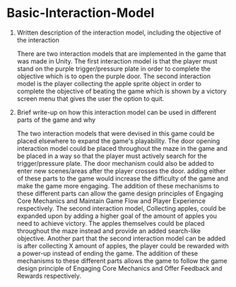 # Basic-Interaction-Model

1. Written description of the interaction model, including the objective of the interaction

    There are two interaction models that are implemented in the game that was made in Unity. The first interaction model is 
    that the player must stand on the purple trigger/pressure plate in order to complete the objective which is to 
    open the purple door. The second interaction model is the player collecting the apple sprite object in order to complete 
    the objective of beating the game which is shown by a victory screen menu that gives the user the option to quit.


2. Brief write-up on how this interaction model can be used in different parts of the game and why

    The two interaction models that were devised in this game could be placed elsewhere to expand the game's playability. The 
    door opening interaction model could be placed throughout the maze in the game and be placed in a way so that the player must 
    actively search for the trigger/pressure plate. The door mechanism could also be added to enter new scenes/areas after 
    the player crosses the door. adding either of these parts to the game would increase the difficulty of the game and make 
    the game more engaging. The addition of these mechanisms to these different parts can allow the game design principles of 
    Engaging Core Mechanics and Maintain Game Flow and Player Experience respectively.
    The second interaction model, Collecting apples, could be expanded upon by adding a higher goal of the 
    amount of apples you need to achieve victory. The apples themselves could be placed throughout the maze instead and provide an
    added search-like objective. Another part that the second interaction model can be added is after collecting X amount of apples,
    the player could be rewarded with a power-up instead of ending the game. The addition of these mechanisms to these different parts
    allows the game to follow the game design principle of Engaging Core Mechanics and Offer Feedback and Rewards respectively.
    
